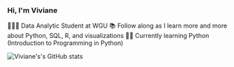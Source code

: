 ### Hi, I'm Viviane

👩🏻‍💻 Data Analytic Student at WGU
📚 Follow along as I learn more and more about Python, SQL, R, and visualizations
✍🏻 Currently learning Python (Introduction to Programming in Python)

<!-- GitHub stats from -->
![Viviane's's GitHub stats](https://github-readme-stats.vercel.app/api?username=VivianeKarpinski&show_icons=true&theme=radical)
